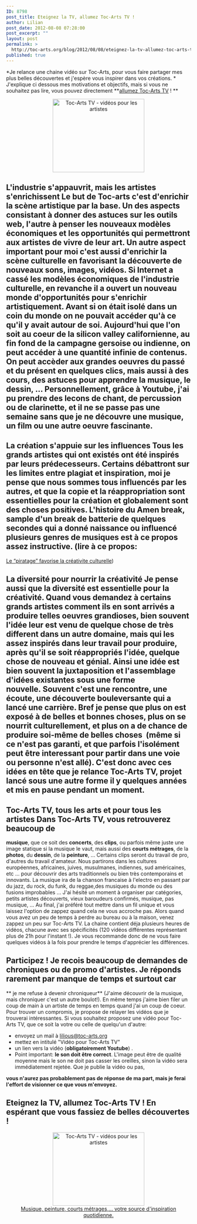 ```yaml
---
ID: 8798
post_title: Eteignez la TV, allumez Toc-Arts TV !
author: Lilian
post_date: 2012-08-08 07:28:00
post_excerpt: ""
layout: post
permalink: >
  http://toc-arts.org/blog/2012/08/08/eteignez-la-tv-allumez-toc-arts-tv/
published: true
---
```

*Je relance une chaine vidéo sur Toc-Arts, pour vous faire partager mes plus belles découvertes et j'espère vous inspirer dans vos créations. * J'explique ci dessous mes motivations et objectifs, mais si vous ne souhaitez pas lire, vous pouvez directement **[allumez Toc-Arts TV][1] ! ** <p style="text-align: center;">
  <a title="Musique, peinture, courts métrages, ... des vidéos pour les artistes" href="http://toc-arts.org/blog/tv"><img src="http://toc-arts.org/blog/wp-content/uploads/2012/07/toc-arts-tv-3D.png" alt="Toc-Arts TV - vidéos pour les artistes" width="250" height="200" align="top" /></a>
</p>

## L'industrie s'appauvrit, mais les artistes s'enrichissent Le but de Toc-arts c'est d'enrichir la scène artistique par la base. Un des aspects consistant à donner des astuces sur les outils web, l'autre à penser les nouveaux modèles économiques et les opportunités qui permettront aux artistes de vivre de leur art. Un autre aspect important pour moi c'est aussi d'enrichir la scène culturelle en favorisant la découverte de nouveaux sons, images, vidéos. Si Internet a cassé les modèles économiques de l'industrie culturelle, en revanche il a ouvert un nouveau monde d'opportunités pour s'enrichir artistiquement. Avant si on était isolé dans un coin du monde on ne pouvait accéder qu'à ce qu'il y avait autour de soi. Aujourd'hui que l'on soit au coeur de la silicon valley californienne, au fin fond de la campagne gersoise ou indienne, on peut accéder à une quantité infinie de contenus. On peut accèder aux grandes oeuvres du passé et du présent en quelques clics, mais aussi à des cours, des astuces pour apprendre la musique, le dessin, ... Personnellement, grâce à Youtube, j'ai pu prendre des lecons de chant, de percussion ou de clarinette, et il ne se passe pas une semaine sans que je ne découvre une musique, un film ou une autre oeuvre fascinante. 

## La création s'appuie sur les influences Tous les grands artistes qui ont existés ont été inspirés par leurs prédecesseurs. Certains débattront sur les limites entre plagiat et inspiration, moi je pense que nous sommes tous influencés par les autres, et que la copie et la réappropriation sont essentielles pour la création et globalement sont des choses positives. L'histoire du Amen break, sample d'un break de batterie de quelques secondes qui a donné naissance ou influencé plusieurs genres de musiques est à ce propos assez instructive. (lire à ce propos: 

<a href="http://toc-arts.org/blog/2008/03/14/droit-dauteur-le-piratage-favorise-la-creativite-culturelle/" rel="bookmark" data-bitly-type="bitly_hover_card">Le “piratage” favorise la créativite culturelle</a>) 
## La diversité pour nourrir la créativité Je pense aussi que la diversité est essentielle pour la créativité. Quand vous demandez à certains grands artistes comment ils en sont arrivés a produire telles oeuvres grandioses, bien souvent l'idée leur est venu de quelque chose de très different dans un autre domaine, mais qui les assez inspirés dans leur travail pour produire, après qu'il se soit réappropriés l'idée, quelque chose de nouveau et génial. Ainsi une idée est bien souvent la juxtaposition et l'assemblage d'idées existantes sous une forme nouvelle. Souvent c'est une rencontre, une écoute, une découverte bouleversante qui a lancé une carrière. Bref je pense que plus on est exposé à de belles et bonnes choses, plus on se nourrit culturellement, et plus on a de chance de produire soi-même de belles choses  (même si ce n'est pas garanti, et que parfois l'isolément peut être interessant pour partir dans une voie ou personne n'est allé). C'est donc avec ces idées en tête que je relance Toc-Arts TV, projet lancé sous une autre forme il y quelques années et mis en pause pendant un moment. 

## Toc-Arts TV, tous les arts et pour tous les artistes Dans Toc-Arts TV, vous retrouverez beaucoup de 

**musique**, que ce soit des **concerts**, des **clips**, ou parfois même juste une image statique si la musique le vaut, mais aussi des **courts métrages**, de la **photos**, du **dessin**, de la **peinture**, ... Certains clips seront du travail de pro, d'autres du travail d'amateur. Nous partirons dans les cultures européennes, africaines, juives, musulmanes, indiennes, sud américaines, etc ... pour découvrir des arts traditionnels ou bien très contemporains et innovants. La musique ira de la chanson francaise à l'electro en passant par du jazz, du rock, du funk, du reggae,des musiques du monde ou des fusions improbables ... J'ai hésité un moment à organiser par catégories, petits artistes découverts, vieux baroudeurs confirmés, musique, pas musique, ... Au final, j'ai préféré tout mettre dans un fil unique et vous laissez l'option de zappez quand cela ne vous accroche pas. Alors quand vous avez un peu de temps à perdre au bureau ou à la maison, venez zappez un peu sur Toc-Arts TV. La chaine contient déja plusieurs heures de vidéos, chacune avec ses spécificités (120 vidéos différentes représentant plus de 21h pour l'instant !). Je vous recommande donc de ne vous faire quelques vidéos à la fois pour prendre le temps d'apprécier les différences. 
## Participez ! Je recois beaucoup de demandes de chroniques ou de promo d'artistes. Je réponds rarement par manque de temps et surtout car

** je me refuse à devenir chroniqueur** (J'aime découvrir de la musique, mais chroniquer c'est un autre boulot!). En même temps j'aime bien filer un coup de main à un artiste de temps en temps quand j'ai un coup de coeur. Pour trouver un compromis, je propose de relayer les vidéos que je trouverai intéressantes. Si vous souhaitez proposez une vidéo pour Toc-Arts TV, que ce soit la votre ou celle de quelqu'un d'autre: 
*   envoyez un mail à lilious@toc-arts.org
*   mettez en intitulé "Vidéo pour Toc-Arts TV"
*   un lien vers la vidéo (**obligatoirement Youtube**) .
*   Point important: **le son doit être correct**. L'image peut être de qualité moyenne mais le son ne doit pas casser les oreilles, sinon la vidéo sera immédiatement rejetée. Que je publie la vidéo ou pas, 

**vous n'aurez pas probablement pas de réponse de ma part, mais je ferai l'effort de visionner ce que vous m'envoyez.** 
## Eteignez la TV, allumez Toc-Arts TV ! En espérant que vous fassiez de belles découvertes ! 

<center>
  <a title="Musique, peinture, courts métrages, ... des vidéos pour les artistes" href="http://toc-arts.org/blog/tv"><img src="http://toc-arts.org/blog/wp-content/uploads/2012/07/toc-arts-tv-3D.png" alt="Toc-Arts TV - vidéos pour les artistes" width="250" height="200" align="top" /></a>
</center>

<center>
  <a title="Musique, peinture, courts métrages, ... des vidéos pour les artistes" href="http://toc-arts.org/blog/tv">Musique, peinture, courts métrages,... votre source d'inspiration quotidienne. </a>
</center>     

 [1]: http://toc-arts.org/blog/tv/